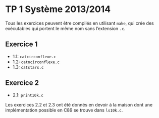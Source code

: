 # TP 1 Système 2013/2014

Tous les exercices peuvent être compilés en utilisant `make`, qui crée des
exécutables qui portent le même nom sans l’extension `.c`.

## Exercice 1

- 1.1: `catcirconflexe.c`
- 1.2: `catncirconflexe.c`
- 1.3: `catstars.c`

## Exercice 2

- 2.1: `print10k.c`

Les exercices 2.2 et 2.3 ont été donnés en devoir à la maison dont une
implémentation possible en C89 se trouve dans `ls10k.c`.
